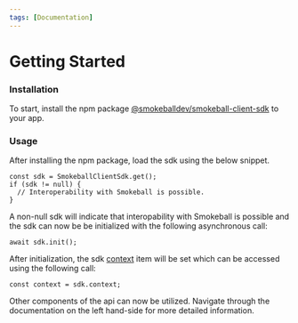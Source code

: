 ```yaml
---
tags: [Documentation]
---
```


# Getting Started

### Installation

To start, install the npm package [@smokeballdev/smokeball-client-sdk](https://www.npmjs.com/package/@smokeballdev/smokeball-client-sdk) to your app.

### Usage

After installing the npm package, load the sdk using the below snippet.

```
const sdk = SmokeballClientSdk.get();
if (sdk != null) {
  // Interoperability with Smokeball is possible.
}
```

A non-null sdk will indicate that interopability with Smokeball is possible and the sdk can now be be initialized with the following asynchronous call:

```
await sdk.init();
```

After initialization, the sdk [context](https://smokeball.stoplight.io/docs/sdk-docs/4e893caa75c49-common-context-interface) item will be set which can be accessed using the following call:

```
const context = sdk.context;
```

Other components of the api can now be utilized.
Navigate through the documentation on the left hand-side for more detailed information.

